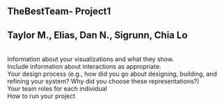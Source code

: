 
TheBestTeam- Project1
---------------------------------------------------------
Taylor M., Elias, Dan N., Sigrunn, Chia Lo
----------------------------------------------------------
 <br />
Information about your visualizations and what they show. 
 <br />
Include information about interactions as appropriate. 
<br />
Your design process (e.g., how did you go about designing, building, and refining your system? Why did you choose these representations?)
 <br />
Your team roles for each individual
 <br />
How to run your project
